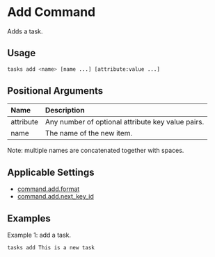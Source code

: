 # Add Command

Adds a task.

## Usage

```bash
tasks add <name> [name ...] [attribute:value ...]
```

## Positional Arguments

|Name     |Description|
|:--------|:----------|
|attribute|Any number of optional attribute key value pairs.|
|name     |The name of the new item.|

Note: multiple names are concatenated together with spaces.

## Applicable Settings

* [command.add.format](settings.md#commandaddformat)
* [command.add.next_key_id](settings.md#commandaddnext_key_id)

## Examples

Example 1: add a task.

```bash
tasks add This is a new task
```
